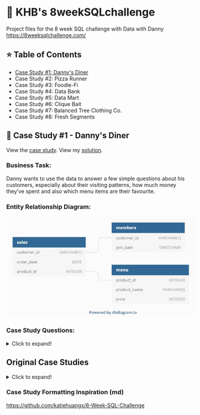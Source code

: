 :sunrise_over_mountains: KHB's 8weekSQLchallenge 
======
Project files for the 8 week SQL challenge with Data with Danny  
https://8weeksqlchallenge.com/

:star: Table of Contents
------
* [Case Study #1: Danny's Diner](#case-study-1-danny-s-diner)
* Case Study #2: Pizza Runner
* Case Study #3: Foodie-Fi
* Case Study #4: Data Bank
* Case Study #5: Data Mart
* Case Study #6: Clique Bait
* Case Study #7: Balanced Tree Clothing Co.
* Case Study #8: Fresh Segments

:ramen: Case Study #1 - Danny's Diner
------
View the [case study](https://8weeksqlchallenge.com/case-study-1/). View my [solution](Case%20Study%20%231%20-%20Danny's%20Diner).

### Business Task:  
Danny wants to use the data to answer a few simple questions about his customers, especially about their visiting patterns, how much money they’ve spent and also which menu items are their favourite.

### Entity Relationship Diagram:

![ERD diagram](https://github.com/khbrehm/8weekSQLchallenge/blob/main/docs/erd_case_study_1.JPG)

### Case Study Questions:
<details>
  <summary>Click to expand!</summary>
  
What is the total amount each customer spent at the restaurant?  

How many days has each customer visited the restaurant?  
  
What was the first item from the menu purchased by each customer?  
  
What is the most purchased item on the menu and how many times was it purchased by all customers?  
  
Which item was the most popular for each customer?  
  
Which item was purchased first by the customer after they became a member?  
  
Which item was purchased just before the customer became a member?  
  
What is the total items and amount spent for each member before they became a member?  
  
If each $1 spent equates to 10 points and sushi has a 2x points multiplier - how many points would each customer have?  
  
In the first week after a customer joins the program (including their join date) they earn 2x points on all items, not just sushi - how many points do customer A and B have at the end of January?  
 </details>


Original Case Studies
------
<details>
  <summary>Click to expand!</summary>
  
  ### Weekly interactive case studies
  
* [Case Study #1 - Danny’s Diner](https://8weeksqlchallenge.com/case-study-1/)
* [Case Study #2 - Pizza Runner](https://8weeksqlchallenge.com/case-study-2/)
* [Case Study #3 - Foodie-Fi](https://8weeksqlchallenge.com/case-study-3/)
* [Case Study #4 - Data Bank](https://8weeksqlchallenge.com/case-study-4/)
* [Case Study #5 - Data Mart](https://8weeksqlchallenge.com/case-study-5/)
* [Case Study #6 - Clique Bait](https://8weeksqlchallenge.com/case-study-6/)
* [Case Study #7 - Balanced Tree Clothing Co.](https://8weeksqlchallenge.com/case-study-7/)
* [Case Study #8 - Fresh Segments](https://8weeksqlchallenge.com/case-study-8/)
</details>

### Case Study Formatting Inspiration (md)
https://github.com/katiehuangx/8-Week-SQL-Challenge
